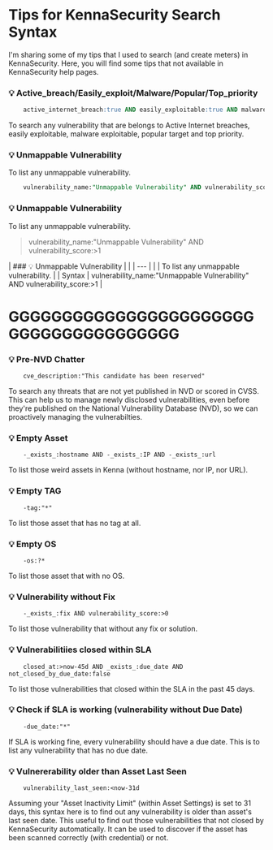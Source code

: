 # Tips for KennaSecurity Search Syntax

I'm sharing some of my tips that I used to search (and create meters) in KennaSecurity. Here, you will find some tips that not available in KennaSecurity help pages.


### :bulb: Active_breach/Easily_exploit/Malware/Popular/Top_priority
```sql
    active_internet_breach:true AND easily_exploitable:true AND malware_exploitable:true AND popular_target:true AND top_priority:true
```
To search any vulnerability that are belongs to Active Internet breaches, easily exploitable, malware exploitable, popular target and top priority.


### :bulb: Unmappable Vulnerability
To list any unmappable vulnerability. 
```sql
    vulnerability_name:"Unmappable Vulnerability" AND vulnerability_score:>1
```


### :bulb: Unmappable Vulnerability
To list any unmappable vulnerability. 
>  vulnerability_name:"Unmappable Vulnerability" AND vulnerability_score:>1



| ### :bulb: Unmappable Vulnerability | |
| --- | |
| To list any unmappable vulnerability.  |
| Syntax | vulnerability_name:"Unmappable Vulnerability" AND vulnerability_score:>1 |

# GGGGGGGGGGGGGGGGGGGGGGGGGGGGGGGGGGGGGGG

### :bulb: Pre-NVD Chatter 
```
    cve_description:"This candidate has been reserved"
```
To search any threats that are not yet published in NVD or scored in CVSS. This can help us to manage newly disclosed vulnerabilities, even before they're published on the National Vulnerability Database (NVD), so we can proactively managing the vulnerabilties.


### :bulb: Empty Asset
```
    -_exists_:hostname AND -_exists_:IP AND -_exists_:url
```
To list those weird assets in Kenna (without hostname, nor IP, nor URL).


### :bulb: Empty TAG 
```
    -tag:"*"
```
To list those asset that has no tag at all. 


### :bulb: Empty OS 
```
    -os:?*
```
To list those asset that with no OS.


### :bulb: Vulnerability without Fix
```
    -_exists_:fix AND vulnerability_score:>0 
```
To list those vulnerability that without any fix or solution.


### :bulb: Vulnerabilitiies closed within SLA 
```
    closed_at:>now-45d AND _exists_:due_date AND not_closed_by_due_date:false
```
To list those vulnerabilities that closed within the SLA in the past 45 days. 


### :bulb: Check if SLA is working (vulnerability without Due Date)
```
    -due_date:"*"
```
 If SLA is working fine, every vulnerability should have a due date. This is to list any vulnerability that has no due date. 


### :bulb: Vulnererability older than Asset Last Seen
```
    vulnerability_last_seen:<now-31d
```
Assuming your "Asset Inactivity Limit" (within Asset Settings) is set to 31 days, this syntax here is to find out any vulnerability is older than asset's last seen date. This useful to find out those vulnerabilities that not closed by KennaSecurity automatically. It can be used to discover if the asset has been scanned correctly (with credential) or not.




